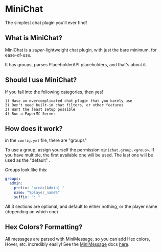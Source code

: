 # MiniChat
The simplest chat plugin you'll ever find!

## What is MiniChat?
MiniChat is a *super*-lightweight chat plugin, with just the bare minimum, for ease-of-use.

It has groups, parses PlaceholderAPI placeholders, and that's about it.

## Should I use MiniChat?
If you fall into the following categories, then yes!

```
1) Have an overcomplicated chat plugin that you barely use
2) Don't need built-in chat filters, or other features
3) Want the least setup possible
4) Run a PaperMC Server
```

## How does it work?
in the `config.yml` file, there are "groups"

To use a group, assign yourself the permission `minichat.group.<group>`. If you have multiple, the first available one will be used. The last one will be used as the "default"
. 

Groups look like this:
```yaml
groups:
  admin:
    prefix: "<red>[Admin] "
    name: "%player_name%"
    suffix: ": "
```
All 3 sections are optional, and default to either nothing, or the player name (depending on which one)

## Hex Colors? Formatting?
All messages are parsed with MiniMessage, so you can add Hex colors, Hover, etc. incredibly easily! See the [MiniMessage](https://docs.adventure.kyori.net/minimessage) docs [here](https://docs.adventure.kyori.net/minimessage).
